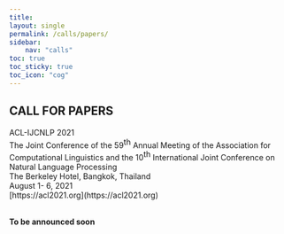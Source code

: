```yaml
---
title: 
layout: single
permalink: /calls/papers/
sidebar: 
    nav: "calls"
toc: true
toc_sticky: true
toc_icon: "cog"
---
```


<h2>CALL FOR PAPERS</h2>
ACL-IJCNLP 2021 <br>
The Joint Conference of the 59<span style="vertical-align: super;">th</span> Annual Meeting of the Association for Computational Linguistics and the 10<span style="vertical-align: super;">th</span> International Joint Conference on 
Natural Language Processing<br>
The Berkeley Hotel, Bangkok, Thailand<br>
August 1- 6, 2021  <br>
[https://acl2021.org](https://acl2021.org)<br><br>

<b>To be announced soon</b>
<!--p>The Association for Computational Linguistics and the Asian Federation of Natural Language Processing are pleased to announce that their joint meeting 
will take place in Bangkok, Thailand on August 1 to 6, 2021. The conference invites the submission of long and short papers on substantial, original, and 
unpublished research in all aspects of automated language processing.</p>

<h2>Topics</h2>
Relevant topics for the conference include, but are not limited to, the following areas (in alphabetical order):<br><br>
    » Cognitive Modeling and Psycholinguistics <br>
    » Computational Social Science and Social Media <br>
    » Dialogue and Interactive Systems<br>
    » Discourse and Pragmatics<br>
    » Ethics and NLP<br>
    » Generation<br>
    » Information Extraction<br>
    » Information Retrieval and Text Mining<br>
    » Interpretability and Analysis of Models for NLP<br>
    » Language Grounding to Vision, Robotics and Beyond<br>
    » Theory and Formalism in NLP (Linguistic and Mathematical)<br>
    » Machine Learning for NLP<br>
    » Machine Translation<br>
    » NLP Applications<br>
    » Phonology, Morphology and Word Segmentation<br>
    » Question Answering<br>
    » Resources and Evaluation<br>
    » Semantics: Lexical<br>
    » Semantics: Sentence Level<br>
    » Semantics: Textual Inference and Other Areas of Semantics<br>
    » Sentiment Analysis, Stylistic Analysis, and Argument Mining<br>
    » Speech and Multimodality<br>
    » Summarization<br>
    » Syntax: Tagging, Chunking and Parsing<br>
    » Theme<br>

 <h2>Submissions</h2>
### Long Papers
Long paper submissions must describe substantial, original, completed and unpublished work. Wherever appropriate, concrete evaluation and analysis should be included. Review forms will be made available prior to the deadlines.

Long papers may consist of up to 8 pages of content, plus unlimited references; final versions of long papers will be given one additional page of content (up to 9 pages) so that reviewers' comments can be taken into account.

Long papers will be presented orally or as posters as determined by the program committee. The decisions as to which papers will be presented orally and which as poster presentations will be based on the nature rather than the quality of the work. There will be no distinction in the proceedings between long papers presented orally and as posters.

### Short Papers
Short paper submissions must describe original and unpublished work. Please note that a short paper is not a shortened long paper. Instead short papers should have a point that can be made in a few pages. Some kinds of short papers are:

»  A small, focused contribution <br>
»  A negative result<br>
»  An opinion piece<br>
»  An interesting application nugget<br>

Short papers may consist of up to 4 pages of content, plus unlimited references. Upon acceptance, short papers will be given 5 content pages in the proceedings. Authors are encouraged to use this additional page to address reviewers' comments in their final versions.

Short papers will be presented orally or as posters as determined by the program committee. While short papers will be distinguished from long papers in the proceedings, there will be no distinction in the proceedings between short papers presented orally and as posters.

### IMPORTANT: Anonymity Period

The following rules and guidelines are meant to protect the integrity of double-blind review and ensure that submissions are reviewed fairly. The rules make reference to the anonymity period, which runs from 1 month before the submission deadline up to the date when your paper is either accepted, rejected, or withdrawn.

- You may not make a non-anonymized version of your paper available online to the general community (for example, via a preprint server) during the anonymity period. By a version of a paper we understand another paper having essentially the same scientific content but possibly differing in minor details (including title and structure) and/or in length (e.g., an abstract is a version of the paper that it summarizes).
- If you have posted a non-anonymized version of your paper online before the start of the anonymity period, you may submit an anonymized version to the conference. The submitted version must not refer to the non-anonymized version, and you must inform the program chair(s) that a non-anonymized version exists. 
- You may not update the non-anonymized version during the anonymity period, and we ask you not to advertise it on social media or take other actions that would further compromise double-blind reviewing during the anonymity period.
- Note that, while you are not prohibited from making a non-anonymous version available online before the start of the anonymity period, this does make double-blind reviewing more difficult to maintain, and we therefore encourage you to wait until the end of the anonymity period if possible. Alternatively, you may consider submitting your work to the Computational Linguistics journal, which does not require anonymization and has a track for "short" (i.e., conference-length) papers.

### Instructions for Double-Blind Review

As reviewing will be double blind, papers must not include authors' names and affiliations. Furthermore, self-references or links (such as github) that reveal the author's identity, e.g., "We previously showed (Smith, 1991) ..." must be avoided. Instead, use citations such as "Smith previously showed (Smith, 1991) ..." Papers that do not conform to these requirements will be rejected without review.

Papers should not refer, for further detail, to documents that are not available to the reviewers. For example, do not omit or redact important citation information to preserve anonymity. Instead, use third person or named reference to this work, as described above (“Smith showed” rather than “we showed”).

Papers may be accompanied by a resource (software and/or data) described in the paper, but these resources should be anonymized as well. 

### Authorship

The author list for submissions should include all (and only) individuals who made substantial contributions to the work presented. Each author listed on a submission to ACL-IJCNLP 2021 will be notified of submissions, revisions and the final decision. No changes to the order or composition of authorship may be made to submissions to ACL-IJCNLP 2021 after the paper submission deadline.

### Citation and Comparison

You are expected to cite all refereed publications relevant to your submission, but you may be excused for not knowing about all unpublished work (especially work that has been recently posted and/or is not widely cited).

In cases where a preprint has been superseded by a refereed publication, the refereed publication should be cited instead of the preprint version.

Papers (whether refereed or not) appearing less than 3 months before the submission deadline are considered contemporaneous to your submission, and you are therefore not obliged to make detailed comparisons that require additional experimentation and/or in-depth analysis.

For more information, see the [ACL Policies for Submission, Review, and Citation](https://www.aclweb.org/portal/content/new-policies-submission-review-and-citation)

### Multiple Submission Policy

Papers that have been or will be submitted to other meetings or publications must indicate this at submission time in the START submission form, and must be withdrawn from the other venues if accepted by ACL-IJCNLP 2021. Authors of papers accepted for presentation at ACL-IJCNLP 2021 must notify the program chairs by the camera-ready deadline as to whether the paper will be presented. We will not accept for publication or presentation the papers that overlap significantly in content or results with papers that will be (or have been) published elsewhere.

Authors submitting more than one paper to ACL-IJCNLP 2021 must ensure that submissions do not overlap significantly (>25%) with each other in content or results.

### Paper Submission and Templates

Both long and short papers must follow the [ACL Author Guidelines](https://www.aclweb.org/adminwiki/index.php?title=ACL_Author_Guidelines)

Style sheets (Latex, Word) are available here: [https://acl2021.org/downloads/acl2021-templates.zip](https://acl2021.org/downloads/acl2021-templates.zip)

The Overleaf template is also available here: [https://www.overleaf.com/latex/templates/acl-2020-proceedings-template/zsrkcwjptpcd](https://www.overleaf.com/latex/templates/acl-2020-proceedings-template/zsrkcwjptpcd)

Please do not modify these style files, or use templates designed for other conferences. Submissions that do not conform to the required styles, including paper size, margin width, and font size restrictions, will be rejected without review.

### Optional Supplementary Materials: Appendices, Software and Data

Each ACL-IJCNLP 2021 submission can be accompanied by a single PDF appendix, one .tgz or .zip archive containing software, and one .tgz or .zip archive containing data. ACL-IJCNLP 2021 encourages the submission of these supplementary materials to improve the reproducibility of results, and to enable authors to provide additional information that does not fit in the paper. For example, preprocessing decisions, model parameters, feature templates, lengthy proofs or derivations, pseudocode, sample system inputs/outputs, and other details that are necessary for the exact replication of the work described in the paper can be put into the appendix. However, the paper submissions need to remain fully self-contained, as these supplementary materials are completely optional, and reviewers are not even asked to review or download them. If the pseudo-code or derivations or model specifications are an important part of the contribution, or if they are important for the reviewers to assess the technical correctness of the work, they should be a part of the main paper, and not appear in the appendix. Supplementary materials need to be fully anonymized to preserve the double-blind reviewing policy.

## Presentation Requirement

All accepted papers must be presented at the conference to appear in the proceedings. Authors of papers accepted for presentation at ACL-IJCNLP 2021 must notify the program chairs by the camera-ready deadline if they wish to withdraw the paper.

Previous presentations of the work (e.g. preprints on arXiv.org) should be indicated in a footnote in the final version of papers appearing in the ACL-IJCNLP 2021 proceedings.  Please note that this footnote should not be in the submission version of the paper.

At least one author of each accepted paper must register for ACL-IJCNLP 2021 by the early registration deadline.

## Organizers

<b>General Chair</b>  
To be determined

<b>Program Co-Chairs</b>  
To be determined


## Contact Information
To be determined
-->




